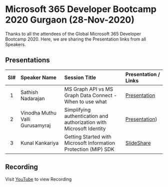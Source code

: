 # Microsoft 365 Developer Bootcamp 2020 Gurgaon (28-Nov-2020) 

Thanks to all the attendees of the Global Microsoft 365 Developer Bootcamp 2020.  Here, we are sharing the Presentation links from all Speakers. 

## Presentations

| Sl# | Speaker Name | Session Title | Presentation / Links |
|:---:|:-----------|:---------|:------------|
| 1 | Sathish Nadarajan | MS Graph API vs MS Graph Data Connect - When to use what | [Presentation](https://github.com/mstechcomin/office365dev-bootcamp-2018-blr/blob/master/docs/MSGraph-API-vs-MSGraph-Data-Connect-When-To-Use-What_Sathish-Nadarajan.pptx?raw=true  "Presentation")  |
| 2 | Vinodha Muthu Valli Gurusamyraj | Simplifying authentication and authorization with Microsoft Identity | [Presentation](https://github.com/mstechcomin/office365dev-bootcamp-2018-blr/blob/master/docs/Simplifying-Authenticaion-And-Authorization-With-Microsoft-Identity_Vinodha.pdf?raw=true  "Presentation"))  |
| 3 | Kunal Kankariya | Getting Started with Microsoft Information Protection (MIP) SDK | [SlideShare](https://www.slideshare.net  "Presentation on SlideShare")  |

## Recording

Visit [YouTube](https://www.youtube.com "Recording") to view Recording
